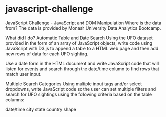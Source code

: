 # javascript-challenge

JavaScript Challenge - JavaScript and DOM Manipulation
Where is the data from?
The data is provided by Monash University Data Analytics Bootcamp.

What did I do?
Automatic Table and Date Search
Using the UFO dataset provided in the form of an array of JavaScript objects, write code using JavaScript with D3.js to append a table to a HTML web page and then add new rows of data for each UFO sighting.

Use a date form in the HTML document and write JavaScript code that will listen for events and search through the date/time column to find rows that match user input.

Multiple Search Categories
Using multiple input tags and/or select dropdowns, write JavaScript code so the user can set multiple filters and search for UFO sightings using the following criteria based on the table columns:

date/time
city
state
country
shape

